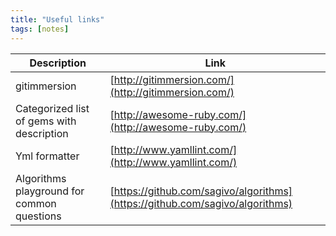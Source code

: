 ```yaml
---
title: "Useful links"
tags: [notes]
---
```



Description  | Link 
------------- | ------------- 
gitimmersion  | [http://gitimmersion.com/](http://gitimmersion.com/)
Categorized list of gems with description  | [http://awesome-ruby.com/](http://awesome-ruby.com/)
Yml formatter | [http://www.yamllint.com/](http://www.yamllint.com/)
Algorithms playground for common questions | [https://github.com/sagivo/algorithms](https://github.com/sagivo/algorithms)

